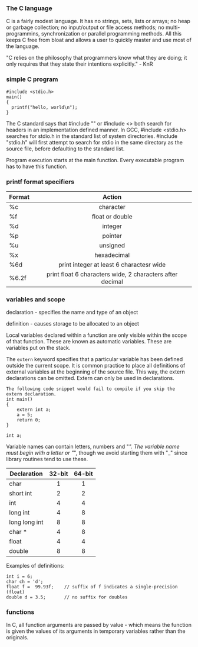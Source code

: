 ### The C language
C is a fairly modest language. It has no strings, sets, lists or arrays; no heap or garbage collection;
no input/output or file access methods; no multi-programmins, synchronization or parallel programming 
methods. All this keeps C free from bloat and allows a user to quickly master and use most of the language.

"C relies on the philosophy that programmers know what they are doing; it only requires that they state
their intentions explicitly." - KnR


### simple C program
```
#include <stdio.h>
main()
{
  printf("hello, world\n");
}
```

The C standard says that #include "" or #include <> both search for headers in an implementation defined manner.
In GCC, #include <stdio.h> searches for stdio.h in the standard list of system directories. #include "stdio.h"
will first attempt to search for stdio in the same directory as the source file, before defaulting to the
standard list.

Program execution starts at the main function. Every executable program has to have this function.

### printf format specifiers

| Format        | Action        |
| ------------- |:-------------:| 
| %c     | character | 
| %f     | float or double | 
| %d     | integer | 
| %p     | pointer | 
| %u     | unsigned | 
| %x     | hexadecimal | 
| %6d     | print integer at least 6 charactesr wide | 
| %6.2f     | print float 6 characters wide, 2 characters after decimal | 

### variables and scope

declaration - specifies the name and type of an object

definition - causes storage to be allocated to an object

Local variables declared within a function are only visible within the scope of that
function. These are known as automatic variables. These are variables put on the stack.

The `extern` keyword specifies that a particular variable has been defined outside the current
scope. It is common practice to place all definitions of external variables at the beginning
of the source file. This way, the extern declarations can be omitted. Extern can only be used
in declarations.

```
The following code snippet would fail to compile if you skip the extern declaration.
int main()
{
    extern int a;
    a = 5;
    return 0;
}

int a;
```

Variable names can contain letters, numbers and "_". The variable name must begin with a letter or "_",
though we avoid starting them with "_" since library routines tend to use these.


| Declaration | 32-bit | 64-bit |
| ----------- |:------:|:------:|  
| char | 1 | 1 |  
| short int | 2 | 2 |  
| int | 4 | 4 |  
| long int | 4 | 8 |  
| long long int | 8 | 8 |  
| char * | 4 | 8 |  
| float | 4 | 4 |  
| double | 8 | 8 | 

Examples of definitions:

    int i = 6;
    char ch = 'd';
    float f =  99.93f;    // suffix of f indicates a single-precision (float)
    double d = 3.5;       // no suffix for doubles

### functions

In C, all function arguments are passed by value - which means the function is given the values of its arguments
in temporary variables rather than the originals.

